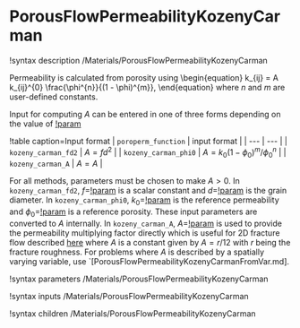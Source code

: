 # PorousFlowPermeabilityKozenyCarman

!syntax description /Materials/PorousFlowPermeabilityKozenyCarman

Permeability is calculated from porosity using
\begin{equation}
k_{ij} = A k_{ij}^{0} \frac{\phi^{n}}{(1 - \phi)^{m}},
\end{equation}
where $n$ and $m$ are user-defined constants.

Input for computing $A$ can be entered in one of three forms depending on the value of [!param](/Materials/PorousFlowPermeabilityKozenyCarman/poroperm_function)

!table caption=Input format
| `poroperm_function` | input format |
| --- | --- |
| `kozeny_carman_fd2` | $A = f d^2$ |
| `kozeny_carman_phi0` | $A = k_0 (1 - \phi_0)^m / \phi_0^n$  |
| `kozeny_carman_A` | $A = A$  |

For all methods, parameters must be chosen to make $A>0$.  In `kozeny_carman_fd2`, $f=$[!param](/Materials/PorousFlowPermeabilityKozenyCarman/f) is a scalar constant and $d=$[!param](/Materials/PorousFlowPermeabilityKozenyCarman/d) is the grain diameter.  In `kozeny_carman_phi0`, $k_0=$[!param](/Materials/PorousFlowPermeabilityKozenyCarman/k0) is the reference permeability and $\phi_0=$[!param](/Materials/PorousFlowPermeabilityKozenyCarman/phi0) is a reference porosity.  These input parameters are converted to $A$ internally.  In `kozeny_carman_A`, $A=$[!param](/Materials/PorousFlowPermeabilityKozenyCarman/A) is used to provide the permeability multiplying factor directly which is useful for 2D fracture flow described [here](multiapp_fracture_flow_PorousFlow_3D.md) where $A$ is a constant given by $A=r/12$ with $r$ being the fracture roughness. For problems where $A$ is described by a spatially varying variable, use `[PorousFlowPermeabilityKozenyCarmanFromVar.md].

!syntax parameters /Materials/PorousFlowPermeabilityKozenyCarman

!syntax inputs /Materials/PorousFlowPermeabilityKozenyCarman

!syntax children /Materials/PorousFlowPermeabilityKozenyCarman
